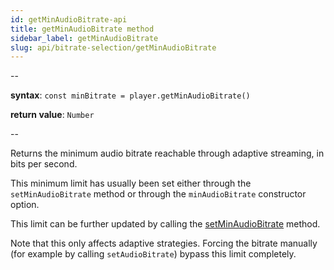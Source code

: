 ```yaml
---
id: getMinAudioBitrate-api
title: getMinAudioBitrate method
sidebar_label: getMinAudioBitrate
slug: api/bitrate-selection/getMinAudioBitrate
---
```


--

**syntax**: `const minBitrate = player.getMinAudioBitrate()`

**return value**: `Number`

--

Returns the minimum audio bitrate reachable through adaptive streaming, in bits
per second.

This minimum limit has usually been set either through the `setMinAudioBitrate`
method or through the `minAudioBitrate` constructor option.

This limit can be further updated by calling the
[setMinAudioBitrate](#meth-setMinAudioBitrate) method.

Note that this only affects adaptive strategies. Forcing the bitrate manually
(for example by calling `setAudioBitrate`) bypass this limit completely.
